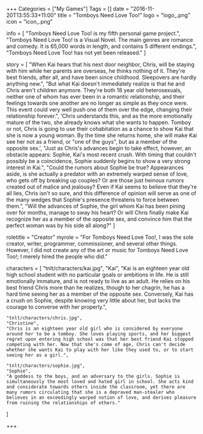 +++
Categories = ["My Games"]
Tags = []
date = "2016-11-20T13:55:33+11:00"
title = "Tomboys Need Love Too!"
logo = "logo_.png"
icon = "icon_.png"

info = [
	"Tomboys Need Love Too! is my fifth personal game project.",
	"Tomboys Need Love Too! is a Visual Novel. The main genres are romance and comedy. It is 65,000 words in length, and contains 5 different endings.",
	"Tomboys Need Love Too! has not yet been released."
]

story = [
	"When Kai hears that his next door neighbor, Chris, will be staying with him while her parents are overseas, he thinks nothing of it. They're best friends, after all, and have been since childhood. Sleepovers are hardly anything new.",
	"But what Kai doesn't immediately realize is that he and Chris aren't children anymore. They're both 18 year old heterosexuals, neither one of whom has ever been in a romantic relationship, and their feelings towards one another are no longer as simple as they once were. This event could very well push one of them over the edge, changing their relationship forever.",
	'Chris understands this, and as the more emotionally mature of the two, she already knows what she wants to happen. Tomboy or not, Chris is going to use their cohabitation as a chance to show Kai that she is now a young woman. By the time she returns home, she will make Kai see her not as a friend, or "one of the guys", but as a member of the opposite sex.',
	"Just as Chris's advances begin to take effect, however, an obstacle appears: Sophie, Kai's most recent crush. With timing that couldn't possibly be a coincidence, Sophie suddenly begins to show a very strong interest in Kai.",
	"Could the rumors about Sophie be true? Appearances aside, is she actually a predator with an extremely warped sense of love, who gets off by breaking up couples? Or are those just heinous rumors created out of malice and jealousy? Even if Kai seems to believe that they're all lies, Chris isn't so sure, and this difference of opinion will serve as one of the many wedges that Sophie's presence threatens to force between them.",
	"Will the advances of Sophie, the girl whom Kai has been pining over for months, manage to sway his heart? Or will Chris finally make Kai recognize her as a member of the opposite sex, and convince him that the perfect woman was by his side all along?"
]

roletitle = "Creator"
myrole = "For Tomboys Need Love Too!, I was the sole creator, writer, programmer, commissioner, and several other things. However, I did not create any of the art or music for Tomboys Need Love Too!; I merely hired the people who did."

characters = [
	"tnlt/characters/kai.jpg",
	"Kai",
	"Kai is an eighteen year old high school student with no particular goals or ambitions in life. He is still emotionally immature, and is not ready to live as an adult. He relies on his best friend Chris more than he realizes, though to her chagrin, he has a hard time seeing her as a member of the opposite sex. Conversely, Kai has a crush on Sophie, despite knowing very little about her, but lacks the courage to converse with her properly.",
	
	"tnlt/characters/chris.jpg",
	"Christine",
	"Chris is an eighteen year old girl who is considered by everyone around her to be a tomboy. She loves playing sports, and her biggest regret upon entering high school was that her best friend Kai stopped competing with her. Now that she's come of age, Chris can't decide whether she wants Kai to play with her like they used to, or to start seeing her as a girl.",
	
	"tnlt/characters/sophie.jpg",
	"Sophie",
	"A goddess to the boys, and an adversary to the girls. Sophie is simultaneously the most loved and hated girl in school. She acts kind and considerate towards others inside the classroom, yet there are many rumors circulating that she is a depraved man-stealer who believes in an exceedingly warped notion of love, and derives pleasure from ruining the relationships of others."
]

+++

<!-- story = "..."
download = "Unreleased."
credits = "..." -->
